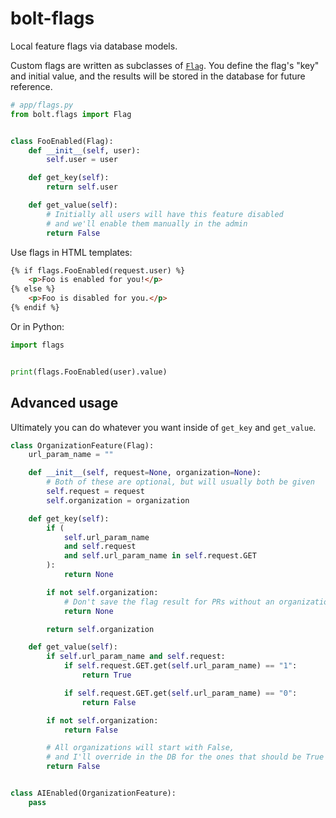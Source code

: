 # bolt-flags

Local feature flags via database models.

Custom flags are written as subclasses of [`Flag`](./flags.py).
You define the flag's "key" and initial value,
and the results will be stored in the database for future reference.

```python
# app/flags.py
from bolt.flags import Flag


class FooEnabled(Flag):
    def __init__(self, user):
        self.user = user

    def get_key(self):
        return self.user

    def get_value(self):
        # Initially all users will have this feature disabled
        # and we'll enable them manually in the admin
        return False
```

Use flags in HTML templates:

```html
{% if flags.FooEnabled(request.user) %}
    <p>Foo is enabled for you!</p>
{% else %}
    <p>Foo is disabled for you.</p>
{% endif %}
```

Or in Python:

```python
import flags


print(flags.FooEnabled(user).value)
```

## Advanced usage

Ultimately you can do whatever you want inside of `get_key` and `get_value`.

```python
class OrganizationFeature(Flag):
    url_param_name = ""

    def __init__(self, request=None, organization=None):
        # Both of these are optional, but will usually both be given
        self.request = request
        self.organization = organization

    def get_key(self):
        if (
            self.url_param_name
            and self.request
            and self.url_param_name in self.request.GET
        ):
            return None

        if not self.organization:
            # Don't save the flag result for PRs without an organization
            return None

        return self.organization

    def get_value(self):
        if self.url_param_name and self.request:
            if self.request.GET.get(self.url_param_name) == "1":
                return True

            if self.request.GET.get(self.url_param_name) == "0":
                return False

        if not self.organization:
            return False

        # All organizations will start with False,
        # and I'll override in the DB for the ones that should be True
        return False


class AIEnabled(OrganizationFeature):
    pass

```
